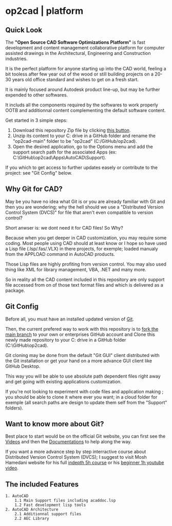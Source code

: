 # op2cad | platform

## Quick Look

The **"Open Source CAD Software Optimizations Platform"** is fast development and content management collaborative platform for computer assisted drawings in the Architectural, Engineering and Construction industries.

It is the perfect platform for anyone starting up into the CAD world, feeling a bit tooless after few year out of the wood or still building projects on a 20-30 years old office standard and wishes to get on a fresh start.

It is mainly focused around Autodesk product line-up, but may be further expended to other softwares.

It includs all the components required by the softwares to work properly OOTB and additionnal content complementing the default software content.

Get started in 3 simple steps:

1. Download this repository Zip file by clicking [this button](https://github.com/op2-platforms/op2cad/archive/refs/heads/main.zip).
2. Unzip its content to your C: drive in a GitHub folder and rename the "op2cad-main" folder to be "op2cad" (C:/GitHub/op2cad).
3. Open the desired application, go to the Options menu and add the support search path for the associated Apps (ex: C:\GitHub\op2cad\Apps\AutoCAD\Support).

If you which to get access to further updates easely or contribute to the project: see "Git Config" below.

## Why Git for CAD?

May be you have no idea what Git is or you are already familiar with Git and then you are wondering; why the hell should we use a "Distributed Version Control System (DVCS)" for file that aren't even compatible to version control?

Short anwser is: we dont need it for CAD files! So Why?

Because when you get deeper in CAD customization, you may require some coding. Most people using CAD should at least know or I hope so have used a Lisp file (.lsp/.fas/.VLX) in there projects, for exemple; loaded manualy from the APPLOAD command in AutoCAD products.

Those Lisp files are highly profiting from version control. You may also used thing like XML for library management, VBA, .NET and many more.

So in reality all the CAD content included in this repository are only support file accessed from on of those text format files and which is delivered as a package.

## Git Config

Before all, you must have an installed updated version of [Git](https://git-scm.com/downloads).

Then, the current prefered way to work with this repository is to [fork the main branch](https://github.com/op2-platforms/op2cad) to your own or enterprises GitHub account and Clone this newly made repository to your C: drive in a GitHub folder (C:\GitHub\op2cad).

Git cloning may be done from the default "Git GUI" client distributed with the Git installation or get your hand on a more advance GUI client like GitHub Desktop.

This way you will be able to use absolute path dependent files right away and get going with existing applications customization.

If you're not looking to experiment with code files and application making ; you should be able to clone it where ever you want; in a cloud folder for exemple (all search paths are design to update them self from the "Support" folders).

## Want to know more about Git?

Best place to start would be on the official Git website, you can first see the [Videos](https://git-scm.com/videos) and then the [Documentations](https://git-scm.com/docs) to help along the way.

 If you want a more advance step by step interractive course about Distributed Version Control System (DVCS); I suggest to visit Mosh Hamedani website for his full [indepth 5h course](https://codewithmosh.com/p/the-ultimate-git-course) or his [beginner 1h youtube video](https://www.youtube.com/watch?v=8JJ101D3knE).

## The included Features

```features
1. AutoCAD
    1.1 Main Support files including acaddoc.lsp
    1.2 Fast development lisp tools
2. AutoCAD Architecture
    2.1 Additionnal support files
    2.2 AEC Library
```
